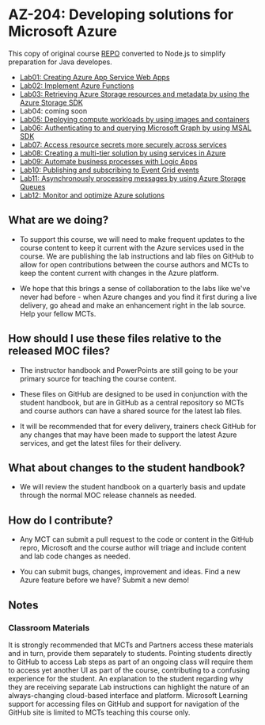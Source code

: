 # AZ-204: Developing solutions for Microsoft Azure

This copy of original course [REPO](https://github.com/MicrosoftLearning/AZ-204-DevelopingSolutionsforMicrosoftAzure) converted to Node.js to simplify preparation for Java developes.

- [Lab01: Creating Azure App Service Web Apps](/Instructions/Labs/AZ-204_01_lab_ak.md)
- [Lab02: Implement Azure Functions](/Instructions/Labs/AZ-204_02_lab_ak.md)
- [Lab03: Retrieving Azure Storage resources and metadata by using the Azure Storage SDK](/Instructions/Labs/AZ-204_03_lab_ak.md)
- Lab04:  coming soon
- [Lab05: Deploying compute workloads by using images and containers](/Instructions/Labs/AZ-204_05_lab_ak.md)
- [Lab06: Authenticating to and querying Microsoft Graph by using MSAL SDK](/Instructions/Labs/AZ-204_06_lab_ak.md)
- [Lab07: Access resource secrets more securely across services](/Instructions/Labs/AZ-204_07_lab_ak.md)
- [Lab08: Creating a multi-tier solution by using services in Azure](/Instructions/Labs/AZ-204_08_lab_ak.md)
- [Lab09: Automate business processes with Logic Apps](/Instructions/Labs/AZ-204_09_lab_ak.md)
- [Lab10: Publishing and subscribing to Event Grid events](/Instructions/Labs/AZ-204_10_lab_ak.md)
- [Lab11: Asynchronously processing messages by using Azure Storage Queues](/Instructions/Labs/AZ-204_11_lab_ak.md)
- [Lab12: Monitor and optimize Azure solutions](/Instructions/Labs/AZ-204_12_lab_ak.md)



## What are we doing?

- To support this course, we will need to make frequent updates to the course content to keep it current with the Azure services used in the course.  We are publishing the lab instructions and lab files on GitHub to allow for open contributions between the course authors and MCTs to keep the content current with changes in the Azure platform.

- We hope that this brings a sense of collaboration to the labs like we've never had before - when Azure changes and you find it first during a live delivery, go ahead and make an enhancement right in the lab source.  Help your fellow MCTs.

## How should I use these files relative to the released MOC files?

- The instructor handbook and PowerPoints are still going to be your primary source for teaching the course content.

- These files on GitHub are designed to be used in conjunction with the student handbook, but are in GitHub as a central repository so MCTs and course authors can have a shared source for the latest lab files.

- It will be recommended that for every delivery, trainers check GitHub for any changes that may have been made to support the latest Azure services, and get the latest files for their delivery.

## What about changes to the student handbook?

- We will review the student handbook on a quarterly basis and update through the normal MOC release channels as needed.

## How do I contribute?

- Any MCT can submit a pull request to the code or content in the GitHub repro, Microsoft and the course author will triage and include content and lab code changes as needed.

- You can submit bugs, changes, improvement and ideas.  Find a new Azure feature before we have?  Submit a new demo!

## Notes

### Classroom Materials

It is strongly recommended that MCTs and Partners access these materials and in turn, provide them separately to students.  Pointing students directly to GitHub to access Lab steps as part of an ongoing class will require them to access yet another UI as part of the course, contributing to a confusing experience for the student. An explanation to the student regarding why they are receiving separate Lab instructions can highlight the nature of an always-changing cloud-based interface and platform. Microsoft Learning support for accessing files on GitHub and support for navigation of the GitHub site is limited to MCTs teaching this course only.

